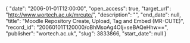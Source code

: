 {
  "date": "2006-01-01T12:00:00", 
  "open_access": true, 
  "target_url": "http://www.wortech.ac.uk/mrcute/", 
  "description": "", 
  "end_date": null, 
  "title": "Moodle Repository Create, Upload, Tag and Embed (MR-CUTE)", 
  "record_id": "20060101T120000/oBhMsoAg4OIj+seBAQeHhw==", 
  "publisher": "wortech.ac.uk", 
  "slug": 3833866, 
  "start_date": null
}

